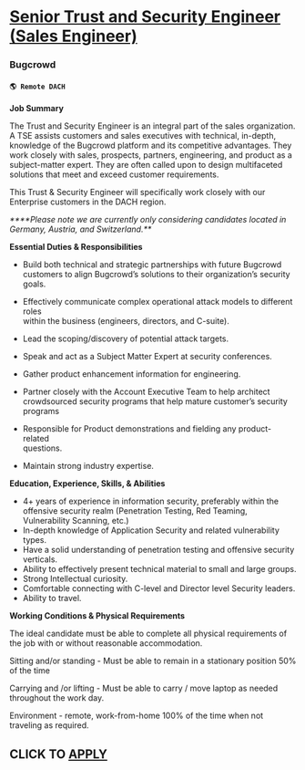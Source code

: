 # [Senior Trust and Security Engineer (Sales Engineer)](https://www.remotewlb.com/apply/senior-trust-and-security-engineer-sales-engineer-128856)  
### Bugcrowd  
#### `🌎 Remote DACH`  

**Job Summary**

The Trust and Security Engineer is an integral part of the sales organization. A TSE assists customers and sales executives with technical, in-depth, knowledge of the Bugcrowd platform and its competitive advantages. They work closely with sales, prospects, partners, engineering, and product as a subject-matter expert. They are often called upon to design multifaceted solutions that meet and exceed customer requirements.

This Trust & Security Engineer will specifically work closely with our Enterprise customers in the DACH region.

_****Please note we are currently only considering candidates located in Germany, Austria, and Switzerland.**_

**Essential Duties & Responsibilities**

  * Build both technical and strategic partnerships with future Bugcrowd  
customers to align Bugcrowd’s solutions to their organization’s security goals.

  * Effectively communicate complex operational attack models to different roles  
within the business (engineers, directors, and C-suite).

  * Lead the scoping/discovery of potential attack targets.
  * Speak and act as a Subject Matter Expert at security conferences.
  * Gather product enhancement information for engineering.
  * Partner closely with the Account Executive Team to help architect  
crowdsourced security programs that help mature customer’s security  
programs

  * Responsible for Product demonstrations and fielding any product-related  
questions.

  * Maintain strong industry expertise.

**Education, Experience, Skills, & Abilities**

  * 4+ years of experience in information security, preferably within the offensive security realm (Penetration Testing, Red Teaming, Vulnerability Scanning, etc.)
  * In-depth knowledge of Application Security and related vulnerability types.
  * Have a solid understanding of penetration testing and offensive security verticals.
  * Ability to effectively present technical material to small and large groups.
  * Strong Intellectual curiosity.
  * Comfortable connecting with C-level and Director level Security leaders.
  * Ability to travel.

**Working Conditions & Physical Requirements**

The ideal candidate must be able to complete all physical requirements of the job with or without reasonable accommodation.

Sitting and/or standing - Must be able to remain in a stationary position 50% of the time

Carrying and /or lifting - Must be able to carry / move laptop as needed throughout the work day.

Environment - remote, work-from-home 100% of the time when not traveling as required.

  
## CLICK TO [APPLY](https://www.remotewlb.com/apply/senior-trust-and-security-engineer-sales-engineer-128856)

